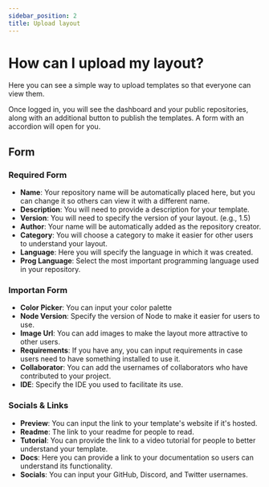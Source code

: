 ```yaml
---
sidebar_position: 2
title: Upload layout
---
```


# How can I upload my layout?

Here you can see a simple way to upload templates so that everyone can view them.

Once logged in, you will see the dashboard and your public repositories, along with an additional button to publish the templates. A form with an accordion will open for you.

## Form

### Required Form
- **Name**: Your repository name will be automatically placed here, but you can change it so others can view it with a different name.
- **Description**: You will need to provide a description for your template.
- **Version**: You will need to specify the version of your layout. (e.g., 1.5)
- **Author**: Your name will be automatically added as the repository creator.
- **Category**:  You will choose a category to make it easier for other users to understand your layout.
- **Language**:  Here you will specify the language in which it was created.
- **Prog Language**:  Select the most important programming language used in your repository.

### Importan Form
- **Color Picker**: You can input your color palette
- **Node Version**: Specify the version of Node to make it easier for users to use.
- **Image Url**: You can add images to make the layout more attractive to other users.
- **Requirements**: If you have any, you can input requirements in case users need to have something installed to use it.
- **Collaborator**: You can add the usernames of collaborators who have contributed to your project.
- **IDE**: Specify the IDE you used to facilitate its use.

### Socials & Links
- **Preview**: You can input the link to your template's website if it's hosted.
- **Readme**: The link to your readme for people to read.
- **Tutorial**: You can provide the link to a video tutorial for people to better understand your template.
- **Docs**: Here you can provide a link to your documentation so users can understand its functionality.
- **Socials**: You can input your GitHub, Discord, and Twitter usernames.


